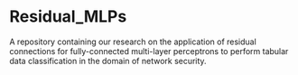 # Residual_MLPs
A repository containing our research on the application of residual connections for fully-connected multi-layer perceptrons to perform tabular data classification in the domain of network security.
